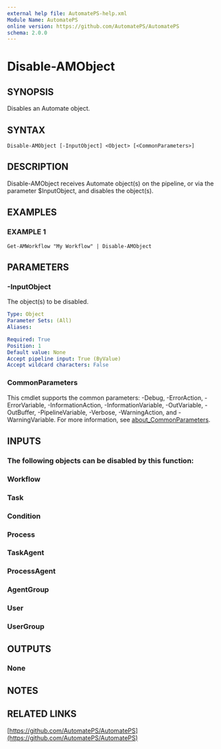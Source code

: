 ```yaml
---
external help file: AutomatePS-help.xml
Module Name: AutomatePS
online version: https://github.com/AutomatePS/AutomatePS
schema: 2.0.0
---
```


# Disable-AMObject

## SYNOPSIS
Disables an Automate object.

## SYNTAX

```
Disable-AMObject [-InputObject] <Object> [<CommonParameters>]
```

## DESCRIPTION
Disable-AMObject receives Automate object(s) on the pipeline, or via the parameter $InputObject, and disables the object(s).

## EXAMPLES

### EXAMPLE 1
```
Get-AMWorkflow "My Workflow" | Disable-AMObject
```

## PARAMETERS

### -InputObject
The object(s) to be disabled.

```yaml
Type: Object
Parameter Sets: (All)
Aliases:

Required: True
Position: 1
Default value: None
Accept pipeline input: True (ByValue)
Accept wildcard characters: False
```

### CommonParameters
This cmdlet supports the common parameters: -Debug, -ErrorAction, -ErrorVariable, -InformationAction, -InformationVariable, -OutVariable, -OutBuffer, -PipelineVariable, -Verbose, -WarningAction, and -WarningVariable. For more information, see [about_CommonParameters](http://go.microsoft.com/fwlink/?LinkID=113216).

## INPUTS

### The following objects can be disabled by this function:
### Workflow
### Task
### Condition
### Process
### TaskAgent
### ProcessAgent
### AgentGroup
### User
### UserGroup
## OUTPUTS

### None
## NOTES

## RELATED LINKS

[https://github.com/AutomatePS/AutomatePS](https://github.com/AutomatePS/AutomatePS)

